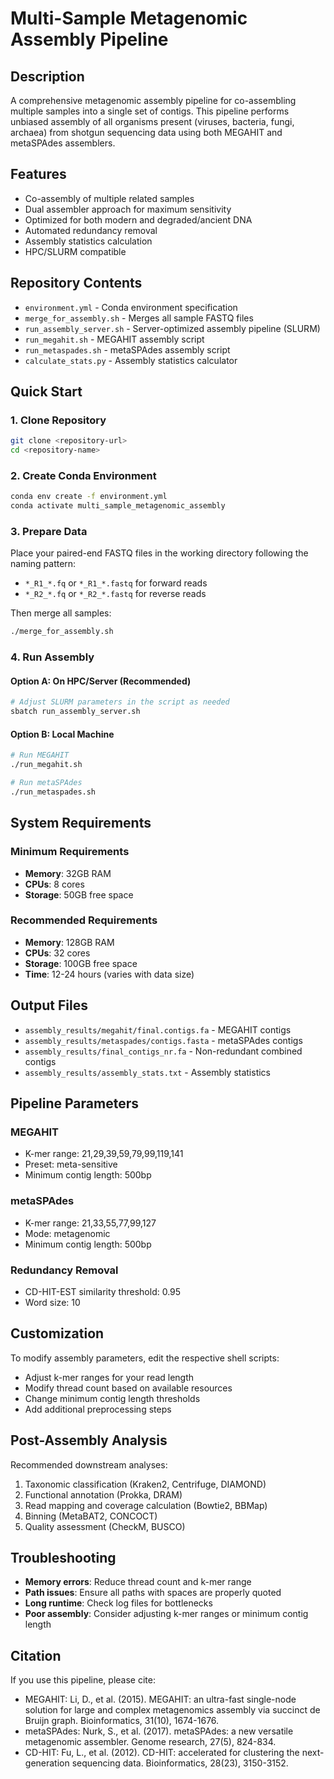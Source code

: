 # Multi-Sample Metagenomic Assembly Pipeline

## Description
A comprehensive metagenomic assembly pipeline for co-assembling multiple samples into a single set of contigs. This pipeline performs unbiased assembly of all organisms present (viruses, bacteria, fungi, archaea) from shotgun sequencing data using both MEGAHIT and metaSPAdes assemblers.

## Features
- Co-assembly of multiple related samples
- Dual assembler approach for maximum sensitivity
- Optimized for both modern and degraded/ancient DNA
- Automated redundancy removal
- Assembly statistics calculation
- HPC/SLURM compatible

## Repository Contents
- `environment.yml` - Conda environment specification
- `merge_for_assembly.sh` - Merges all sample FASTQ files
- `run_assembly_server.sh` - Server-optimized assembly pipeline (SLURM)
- `run_megahit.sh` - MEGAHIT assembly script
- `run_metaspades.sh` - metaSPAdes assembly script
- `calculate_stats.py` - Assembly statistics calculator

## Quick Start

### 1. Clone Repository
```bash
git clone <repository-url>
cd <repository-name>
```

### 2. Create Conda Environment
```bash
conda env create -f environment.yml
conda activate multi_sample_metagenomic_assembly
```

### 3. Prepare Data
Place your paired-end FASTQ files in the working directory following the naming pattern:
- `*_R1_*.fq` or `*_R1_*.fastq` for forward reads
- `*_R2_*.fq` or `*_R2_*.fastq` for reverse reads

Then merge all samples:
```bash
./merge_for_assembly.sh
```

### 4. Run Assembly

#### Option A: On HPC/Server (Recommended)
```bash
# Adjust SLURM parameters in the script as needed
sbatch run_assembly_server.sh
```

#### Option B: Local Machine
```bash
# Run MEGAHIT
./run_megahit.sh

# Run metaSPAdes
./run_metaspades.sh
```

## System Requirements

### Minimum Requirements
- **Memory**: 32GB RAM
- **CPUs**: 8 cores
- **Storage**: 50GB free space

### Recommended Requirements
- **Memory**: 128GB RAM
- **CPUs**: 32 cores
- **Storage**: 100GB free space
- **Time**: 12-24 hours (varies with data size)

## Output Files
- `assembly_results/megahit/final.contigs.fa` - MEGAHIT contigs
- `assembly_results/metaspades/contigs.fasta` - metaSPAdes contigs
- `assembly_results/final_contigs_nr.fa` - Non-redundant combined contigs
- `assembly_results/assembly_stats.txt` - Assembly statistics

## Pipeline Parameters

### MEGAHIT
- K-mer range: 21,29,39,59,79,99,119,141
- Preset: meta-sensitive
- Minimum contig length: 500bp

### metaSPAdes
- K-mer range: 21,33,55,77,99,127
- Mode: metagenomic
- Minimum contig length: 500bp

### Redundancy Removal
- CD-HIT-EST similarity threshold: 0.95
- Word size: 10

## Customization
To modify assembly parameters, edit the respective shell scripts:
- Adjust k-mer ranges for your read length
- Modify thread count based on available resources
- Change minimum contig length thresholds
- Add additional preprocessing steps

## Post-Assembly Analysis
Recommended downstream analyses:
1. Taxonomic classification (Kraken2, Centrifuge, DIAMOND)
2. Functional annotation (Prokka, DRAM)
3. Read mapping and coverage calculation (Bowtie2, BBMap)
4. Binning (MetaBAT2, CONCOCT)
5. Quality assessment (CheckM, BUSCO)

## Troubleshooting
- **Memory errors**: Reduce thread count and k-mer range
- **Path issues**: Ensure all paths with spaces are properly quoted
- **Long runtime**: Check log files for bottlenecks
- **Poor assembly**: Consider adjusting k-mer ranges or minimum contig length

## Citation
If you use this pipeline, please cite:
- MEGAHIT: Li, D., et al. (2015). MEGAHIT: an ultra-fast single-node solution for large and complex metagenomics assembly via succinct de Bruijn graph. Bioinformatics, 31(10), 1674-1676.
- metaSPAdes: Nurk, S., et al. (2017). metaSPAdes: a new versatile metagenomic assembler. Genome research, 27(5), 824-834.
- CD-HIT: Fu, L., et al. (2012). CD-HIT: accelerated for clustering the next-generation sequencing data. Bioinformatics, 28(23), 3150-3152.